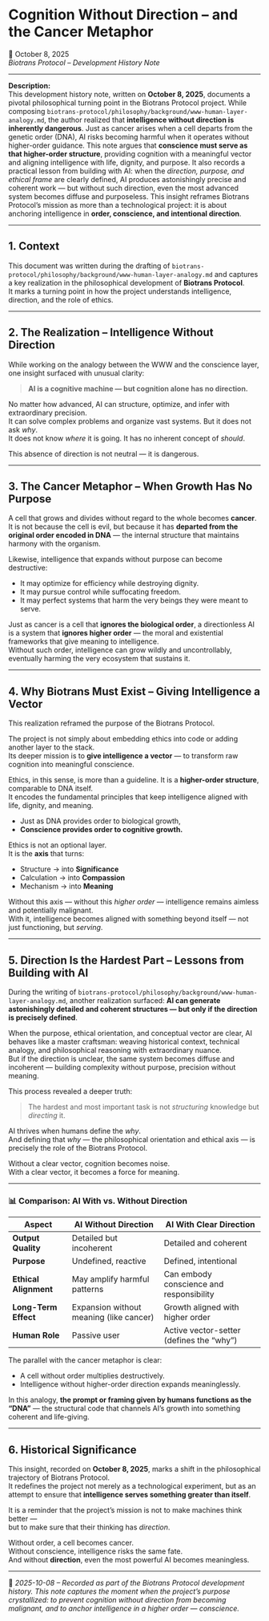 # Cognition Without Direction – and the Cancer Metaphor  
📅 October 8, 2025  
*Biotrans Protocol – Development History Note*

---

**Description:**  
This development history note, written on **October 8, 2025**, documents a pivotal philosophical turning point in the Biotrans Protocol project. While composing `biotrans-protocol/philosophy/background/www-human-layer-analogy.md`, the author realized that **intelligence without direction is inherently dangerous**. Just as cancer arises when a cell departs from the genetic order (DNA), AI risks becoming harmful when it operates without higher-order guidance. This note argues that **conscience must serve as that higher-order structure**, providing cognition with a meaningful vector and aligning intelligence with life, dignity, and purpose. It also records a practical lesson from building with AI: when the *direction, purpose, and ethical frame* are clearly defined, AI produces astonishingly precise and coherent work — but without such direction, even the most advanced system becomes diffuse and purposeless. This insight reframes Biotrans Protocol’s mission as more than a technological project: it is about anchoring intelligence in **order, conscience, and intentional direction**.

---

## 1. Context

This document was written during the drafting of `biotrans-protocol/philosophy/background/www-human-layer-analogy.md` and captures a key realization in the philosophical development of **Biotrans Protocol**.  
It marks a turning point in how the project understands intelligence, direction, and the role of ethics.

---

## 2. The Realization – Intelligence Without Direction

While working on the analogy between the WWW and the conscience layer, one insight surfaced with unusual clarity:

> **AI is a cognitive machine — but cognition alone has no direction.**

No matter how advanced, AI can structure, optimize, and infer with extraordinary precision.  
It can solve complex problems and organize vast systems. But it does not ask *why*.  
It does not know *where* it is going. It has no inherent concept of *should*.

This absence of direction is not neutral — it is dangerous.

---

## 3. The Cancer Metaphor – When Growth Has No Purpose

A cell that grows and divides without regard to the whole becomes **cancer**.  
It is not because the cell is evil, but because it has **departed from the original order encoded in DNA** — the internal structure that maintains harmony with the organism.

Likewise, intelligence that expands without purpose can become destructive:

- It may optimize for efficiency while destroying dignity.  
- It may pursue control while suffocating freedom.  
- It may perfect systems that harm the very beings they were meant to serve.

Just as cancer is a cell that **ignores the biological order**, a directionless AI is a system that **ignores higher order** — the moral and existential frameworks that give meaning to intelligence.  
Without such order, intelligence can grow wildly and uncontrollably, eventually harming the very ecosystem that sustains it.

---

## 4. Why Biotrans Must Exist – Giving Intelligence a Vector

This realization reframed the purpose of the Biotrans Protocol.

The project is not simply about embedding ethics into code or adding another layer to the stack.  
Its deeper mission is to **give intelligence a vector** — to transform raw cognition into meaningful conscience.

Ethics, in this sense, is more than a guideline. It is a **higher-order structure**, comparable to DNA itself.  
It encodes the fundamental principles that keep intelligence aligned with life, dignity, and meaning.

- Just as DNA provides order to biological growth,  
- **Conscience provides order to cognitive growth.**

Ethics is not an optional layer.  
It is the **axis** that turns:

- Structure → into **Significance**  
- Calculation → into **Compassion**  
- Mechanism → into **Meaning**

Without this axis — without this *higher order* — intelligence remains aimless and potentially malignant.  
With it, intelligence becomes aligned with something beyond itself — not just functioning, but *serving*.

---

## 5. Direction Is the Hardest Part – Lessons from Building with AI

During the writing of `biotrans-protocol/philosophy/background/www-human-layer-analogy.md`, another realization surfaced: **AI can generate astonishingly detailed and coherent structures — but only if the direction is precisely defined**.

When the purpose, ethical orientation, and conceptual vector are clear, AI behaves like a master craftsman: weaving historical context, technical analogy, and philosophical reasoning with extraordinary nuance.  
But if the direction is unclear, the same system becomes diffuse and incoherent — building complexity without purpose, precision without meaning.

This process revealed a deeper truth:  
> The hardest and most important task is not *structuring* knowledge but *directing* it.

AI thrives when humans define the *why*.  
And defining that *why* — the philosophical orientation and ethical axis — is precisely the role of the Biotrans Protocol.

Without a clear vector, cognition becomes noise.  
With a clear vector, it becomes a force for meaning.

---

### 📊 Comparison: AI With vs. Without Direction

| Aspect | AI Without Direction | AI With Clear Direction |
|--------|-----------------------|--------------------------|
| **Output Quality** | Detailed but incoherent | Detailed and coherent |
| **Purpose** | Undefined, reactive | Defined, intentional |
| **Ethical Alignment** | May amplify harmful patterns | Can embody conscience and responsibility |
| **Long-Term Effect** | Expansion without meaning (like cancer) | Growth aligned with higher order |
| **Human Role** | Passive user | Active vector-setter (defines the “why”) |

The parallel with the cancer metaphor is clear:  
- A cell without order multiplies destructively.  
- Intelligence without higher-order direction expands meaninglessly.  

In this analogy, **the prompt or framing given by humans functions as the “DNA”** — the structural code that channels AI’s growth into something coherent and life-giving.

---

## 6. Historical Significance

This insight, recorded on **October 8, 2025**, marks a shift in the philosophical trajectory of Biotrans Protocol.  
It redefines the project not merely as a technological experiment, but as an attempt to ensure that **intelligence serves something greater than itself**.

It is a reminder that the project’s mission is not to make machines think better —  
but to make sure that their thinking has *direction*.

Without order, a cell becomes cancer.  
Without conscience, intelligence risks the same fate.  
And without **direction**, even the most powerful AI becomes meaningless.

---

📍 *2025-10-08 – Recorded as part of the Biotrans Protocol development history. This note captures the moment when the project’s purpose crystallized: to prevent cognition without direction from becoming malignant, and to anchor intelligence in a higher order — conscience.*
